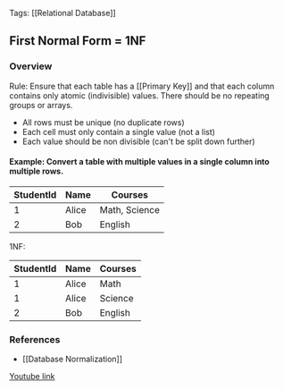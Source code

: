 
Tags: [[Relational Database]] 

## First Normal Form = 1NF


### Overview

Rule: Ensure that each table has a [[Primary Key]] and that each column contains only atomic (indivisible) values. There should be no repeating groups or arrays.

- All rows must be unique (no duplicate rows)
- Each cell must only contain a single value (not a list)
- Each value should be non divisible (can't be split down further)

#### Example: Convert a table with multiple values in a single column into multiple rows.

| StudentId | Name | Courses |
| --------------- | --------------- | --------------- |
| 1 | Alice | Math, Science |
| 2 | Bob | English |

1NF:

| StudentId | Name | Courses |
| --------------- | --------------- | --------------- |
| 1 | Alice | Math |
| 1 | Alice | Science |
| 2 | Bob | English |


### References
- [[Database Normalization]]

 [Youtube link](https://www.youtube.com/watch?v=J-drts33N8g)

